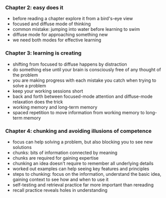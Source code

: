### Chapter 2: easy does it
 * before reading a chapter explore it from a bird's-eye view
 * focused and diffuse mode of thinking
 * common mistake: jumping into water before learning to swim
 * diffuse mode for approaching something new
 * we need both modes for effective learning

### Chapter 3: learning is creating
 * shifting from focused to diffuse happens by distraction
 * do something else until your brain is consciously free of any thought of the problem
 * you are making progress with each mistake you catch when trying to solve a problem
 * keep your working sessions short
 * back and forth between focused-mode attention and diffuse-mode relaxation does the trick
 * working memory and long-term memory
 * spaced repetition to move information from working memory to long-term memory

### Chapter 4: chunking and avoiding illusions of competence
 * focus can help solving a problem, but also blocking you to see new solutions
 * chunks: bits of information connected by meaning
 * chunks are required for gaining expertise
 * chunking an idea doesn't require to remember all underlying details
 * worked out examples can help seeing key features and principles
 * steps to chunking: focus on the information, understand the basic idea, gaining context to see how and when to use it
 * self-testing and retrieval practice far more important than rereading
 * recall practice reveals holes in understanding
